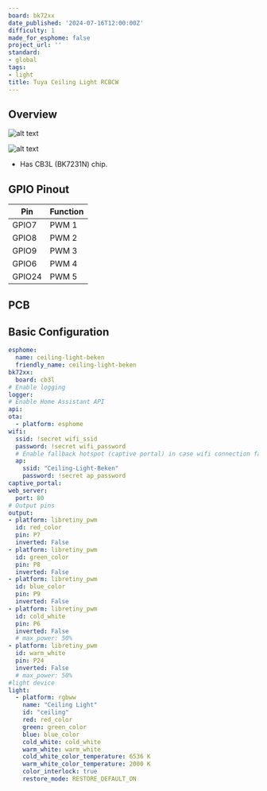 ```yaml
---
board: bk72xx
date_published: '2024-07-16T12:00:00Z'
difficulty: 1
made_for_esphome: false
project_url: ''
standard:
- global
tags:
- light
title: Tuya Ceiling Light RCBCW
---
```


## Overview

![alt text](box.jpg "Box")


![alt text](PCB_2.jpg "PCB")
- Has CB3L (BK7231N) chip.

## GPIO Pinout

| Pin    | Function           |
| ------ | ------------------ |
| GPIO7 | PWM 1         |
| GPIO8  | PWM 2            |
| GPIO9  | PWM 3            |
| GPIO6  | PWM 4  |
| GPIO24  | PWM 5 |

## PCB

## Basic Configuration

```yaml
esphome:
  name: ceiling-light-beken
  friendly_name: ceiling-light-beken
bk72xx:
  board: cb3l
# Enable logging
logger:
# Enable Home Assistant API
api:
ota:
  - platform: esphome
wifi:
  ssid: !secret wifi_ssid
  password: !secret wifi_password
  # Enable fallback hotspot (captive portal) in case wifi connection fails
  ap:
    ssid: "Ceiling-Light-Beken"
    password: !secret ap_password
captive_portal:
web_server:
  port: 80
# Output pins
output:
- platform: libretiny_pwm
  id: red_color
  pin: P7
  inverted: False
- platform: libretiny_pwm
  id: green_color
  pin: P8
  inverted: False
- platform: libretiny_pwm
  id: blue_color
  pin: P9
  inverted: False
- platform: libretiny_pwm
  id: cold_white
  pin: P6
  inverted: False
  # max_power: 50%
- platform: libretiny_pwm
  id: warm_white
  pin: P24
  inverted: False
  # max_power: 50%
#light device
light:
  - platform: rgbww
    name: "Ceiling Light"
    id: "ceiling"
    red: red_color
    green: green_color
    blue: blue_color
    cold_white: cold_white
    warm_white: warm_white
    cold_white_color_temperature: 6536 K
    warm_white_color_temperature: 2000 K
    color_interlock: true
    restore_mode: RESTORE_DEFAULT_ON
```